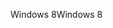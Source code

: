 <span data-ttu-id="486e1-101">Windows 8</span><span class="sxs-lookup"><span data-stu-id="486e1-101">Windows 8</span></span>